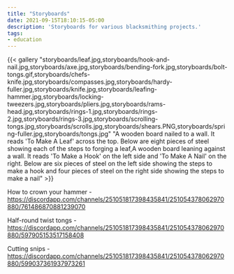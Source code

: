 ```yaml
---
title: "Storyboards"
date: 2021-09-15T18:10:15-05:00
description: 'Storyboards for various blacksmithing projects.'
tags:
- education
---
```

{{< gallery "storyboards/leaf.jpg,storyboards/hook-and-nail.jpg,storyboards/axe.jpg,storyboards/bending-fork.jpg,storyboards/bolt-tongs.gif,storyboards/chefs-knife.jpg,storyboards/compasses.jpg,storyboards/hardy-fuller.jpg,storyboards/knife.jpg,storyboards/leafing-hammer.jpg,storyboards/locking-tweezers.jpg,storyboards/pliers.jpg,storyboards/rams-head.jpg,storyboards/rings-1.jpg,storyboards/rings-2.jpg,storyboards/rings-3.jpg,storyboards/scrolling-tongs.jpg,storyboards/scrolls.jpg,storyboards/shears.PNG,storyboards/spring-fuller.jpg,storyboards/tongs.jpg" "A wooden board nailed to a wall. It reads 'To Make A Leaf' across the top. Below are eight pieces of steel showing each of the steps to forging a leaf,A wooden board leaning against a wall. It reads 'To Make a Hook' on the left side and 'To Make A Nail' on the right. Below are six pieces of steel on the left side showing the steps to make a hook and four pieces of steel on the right side showing the steps to make a nail" >}}

How to crown your hammer - https://discordapp.com/channels/251051817398435841/251054378062970880/761486870881239070

Half-round twist tongs - https://discordapp.com/channels/251051817398435841/251054378062970880/597905153517158408

Cutting snips - https://discordapp.com/channels/251051817398435841/251054378062970880/599037361937973261
